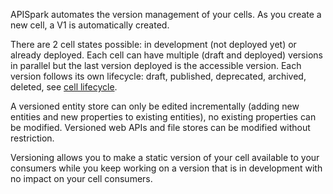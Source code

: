 APISpark automates the version management of your cells. As you create a new cell, a V1 is automatically created.

There are 2 cell states possible: in development (not deployed yet) or already deployed. Each cell can have multiple (draft and deployed) versions in parallel but the last version deployed is the accessible version.
Each version follows its own lifecycle: draft, published, deprecated, archived, deleted, see [cell lifecycle](/guide/02_explore/02_cell-lifecycle.md).

A versioned entity store can only be edited incrementally (adding new entities and new properties to existing entities), no existing properties can be modified. Versioned web APIs and file stores can be modified without restriction.

Versioning allows you to make a static version of your cell available to your consumers while you keep working on a version that is in development with no impact on your cell consumers.
